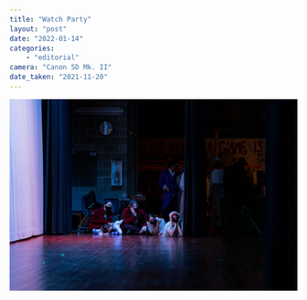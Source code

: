 ```yaml
---
title: "Watch Party"
layout: "post" 
date: "2022-01-14"
categories: 
    - "editorial"
camera: "Canon 5D Mk. II"
date_taken: "2021-11-20"
---
```


![backstage watch party](/images/watchparty.jpg)
